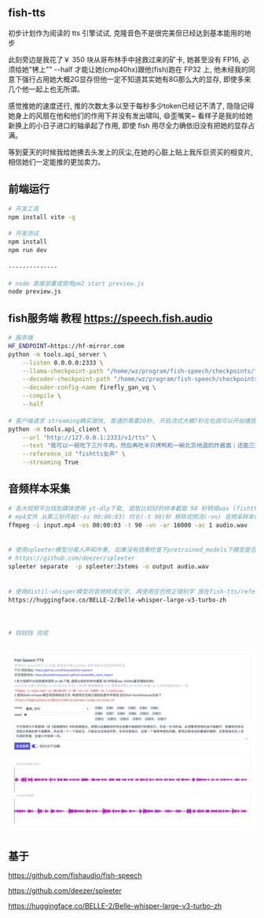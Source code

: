 ## fish-tts

初步计划作为阅读的 tts 引擎试试, 克隆音色不是很完美但已经达到基本能用的地步

此刻旁边是我花了￥ 350 块从哥布林手中拯救过来的矿卡, 她甚至没有 FP16, 必须给她"铐上"" --half 才能让她(cmp40hx)跟他(fish)跑在 FP32 上, 他未经我的同意下强行占用她大概2G显存但他一定不知道其实她有8G那么大的显存, 即使多来几个他一起上也无所谓。

感觉推她的速度还行, 推的次数太多以至于每秒多少token已经记不清了, 隐隐记得她身上的风扇在他和他们的作用下并没有发出啸叫, 😄歪嘴笑~ 看样子是我的给她新换上的小日子进口的轴承起了作用, 即使 fish 用尽全力确依旧没有把她的显存占满。

等到夏天的时候我给她拂去头发上的灰尘,在她的心脏上贴上我斥巨资买的相变片, 相信她们一定能推的更加卖力。

## 前端运行

```sh
# 开发工具
npm install vite -g

# 开发测试
npm install
npm run dev

--------------

# node 直接部署或使用pm2 start preview.js
node preview.js
```

## fish服务端 教程 https://speech.fish.audio
```sh
# 服务端
HF_ENDPOINT=https://hf-mirror.com
python -m tools.api_server \
    --listen 0.0.0.0:2333 \
    --llama-checkpoint-path "/home/wz/program/fish-speech/checkpoints/fish-speech-1.5" \
    --decoder-checkpoint-path "/home/wz/program/fish-speech/checkpoints/fish-speech-1.5/firefly-gan-vq-fsq-8x1024-21hz-generator.pth" \
    --decoder-config-name firefly_gan_vq \
    --compile \
    --half

# 客户端请求 streaming确实很快, 普通的需要20秒, 开启流式大概7秒左右就可以开始播放了
python -m tools.api_client \
    --url "http://127.0.0.1:2333/v1/tts" \
    --text "我可以一顿吃下三斤牛肉，然后再吃半只烤鸭和一碗北京地道的炸酱面；还能三天三夜不睡觉，然后在雪地上像疯子一样狂跑。" \
    --reference_id "fishtts女声" \
    --streaming True

```

## 音频样本采集

```sh
# 各大视频平台找到媒体使用 yt-dlp下载, 提取比较好的样本截取 90 秒转成wav (fishtts貌似最多限制90秒)
# mp4文件 从第三秒开始(-ss 00:00:03) 时长(-t 90)秒 移除视频流(-vn) 音频采样率(-ar 16000) 声道(-ac 1) 单声道体积会小一些
ffmpeg -i input.mp4 -ss 00:00:03 -t 90 -vn -ar 16000 -ac 1 audio.wav


# 使用spleeter模型分离人声和伴奏, 如果没有效果检查下pretrained_models下模型是否存在, 可能会丢失一些总体来说还不错
# https://github.com/deezer/spleeter 
spleeter separate  -p spleeter:2stems -o output audio.wav 


# 使用distil-whisper模型将音频转成文字, 再使用豆包修正错别字 放在fish-tts/references目录下
https://huggingface.co/BELLE-2/Belle-whisper-large-v3-turbo-zh



# 铛铛铛 完成
```



## ![detail.png](https://raw.githubusercontent.com/wangz-code/fish-tts/main/preview.png)

## 基于

https://github.com/fishaudio/fish-speech

https://github.com/deezer/spleeter

https://huggingface.co/BELLE-2/Belle-whisper-large-v3-turbo-zh
